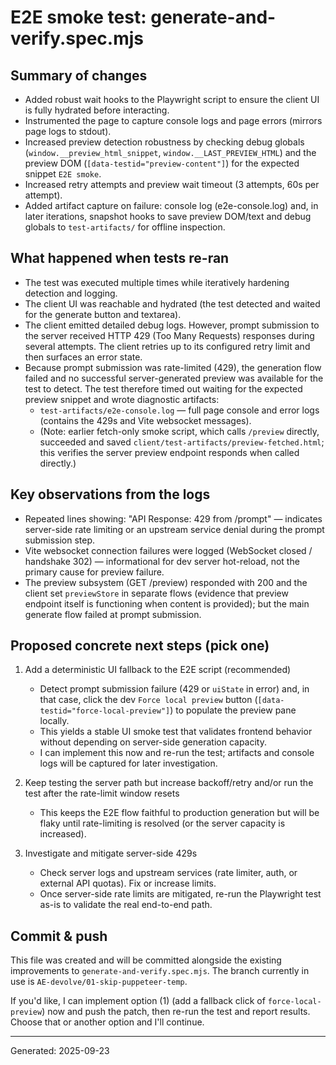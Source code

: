 # E2E smoke test: generate-and-verify.spec.mjs

## Summary of changes

- Added robust wait hooks to the Playwright script to ensure the client UI is fully hydrated before interacting.
- Instrumented the page to capture console logs and page errors (mirrors page logs to stdout).
- Increased preview detection robustness by checking debug globals (`window.__preview_html_snippet`, `window.__LAST_PREVIEW_HTML`) and the preview DOM (`[data-testid="preview-content"]`) for the expected snippet `E2E smoke`.
- Increased retry attempts and preview wait timeout (3 attempts, 60s per attempt).
- Added artifact capture on failure: console log (e2e-console.log) and, in later iterations, snapshot hooks to save preview DOM/text and debug globals to `test-artifacts/` for offline inspection.

## What happened when tests re-ran

- The test was executed multiple times while iteratively hardening detection and logging.
- The client UI was reachable and hydrated (the test detected and waited for the generate button and textarea).
- The client emitted detailed debug logs. However, prompt submission to the server received HTTP 429 (Too Many Requests) responses during several attempts. The client retries up to its configured retry limit and then surfaces an error state.
- Because prompt submission was rate-limited (429), the generation flow failed and no successful server-generated preview was available for the test to detect. The test therefore timed out waiting for the expected preview snippet and wrote diagnostic artifacts:
  - `test-artifacts/e2e-console.log` — full page console and error logs (contains the 429s and Vite websocket messages).
  - (Note: earlier fetch-only smoke script, which calls `/preview` directly, succeeded and saved `client/test-artifacts/preview-fetched.html`; this verifies the server preview endpoint responds when called directly.)

## Key observations from the logs

- Repeated lines showing: "API Response: 429 from /prompt" — indicates server-side rate limiting or an upstream service denial during the prompt submission step.
- Vite websocket connection failures were logged (WebSocket closed / handshake 302) — informational for dev server hot-reload, not the primary cause for preview failure.
- The preview subsystem (GET /preview) responded with 200 and the client set `previewStore` in separate flows (evidence that preview endpoint itself is functioning when content is provided); but the main generate flow failed at prompt submission.

## Proposed concrete next steps (pick one)

1. Add a deterministic UI fallback to the E2E script (recommended)

   - Detect prompt submission failure (429 or `uiState` in error) and, in that case, click the dev `Force local preview` button (`[data-testid="force-local-preview"]`) to populate the preview pane locally.
   - This yields a stable UI smoke test that validates frontend behavior without depending on server-side generation capacity.
   - I can implement this now and re-run the test; artifacts and console logs will be captured for later investigation.

2. Keep testing the server path but increase backoff/retry and/or run the test after the rate-limit window resets

   - This keeps the E2E flow faithful to production generation but will be flaky until rate-limiting is resolved (or the server capacity is increased).

3. Investigate and mitigate server-side 429s
   - Check server logs and upstream services (rate limiter, auth, or external API quotas). Fix or increase limits.
   - Once server-side rate limits are mitigated, re-run the Playwright test as-is to validate the real end-to-end path.

## Commit & push

This file was created and will be committed alongside the existing improvements to `generate-and-verify.spec.mjs`. The branch currently in use is `AE-devolve/01-skip-puppeteer-temp`.

If you'd like, I can implement option (1) (add a fallback click of `force-local-preview`) now and push the patch, then re-run the test and report results. Choose that or another option and I'll continue.

---

Generated: 2025-09-23
